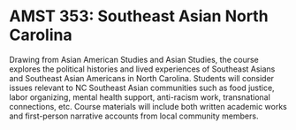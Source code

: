 # AMST 353: Southeast Asian North Carolina

Drawing from Asian American Studies and Asian Studies, the course explores the political histories and lived experiences of Southeast Asians and Southeast Asian Americans in North Carolina. Students will consider issues relevant to NC Southeast Asian communities such as food justice, labor organizing, mental health support, anti-racism work, transnational connections, etc. Course materials will include both written academic works and first-person narrative accounts from local community members.
